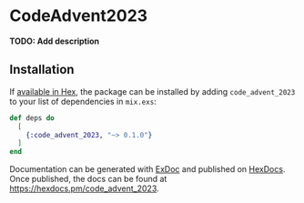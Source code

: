 # CodeAdvent2023

**TODO: Add description**

## Installation

If [available in Hex](https://hex.pm/docs/publish), the package can be installed
by adding `code_advent_2023` to your list of dependencies in `mix.exs`:

```elixir
def deps do
  [
    {:code_advent_2023, "~> 0.1.0"}
  ]
end
```

Documentation can be generated with [ExDoc](https://github.com/elixir-lang/ex_doc)
and published on [HexDocs](https://hexdocs.pm). Once published, the docs can
be found at <https://hexdocs.pm/code_advent_2023>.

